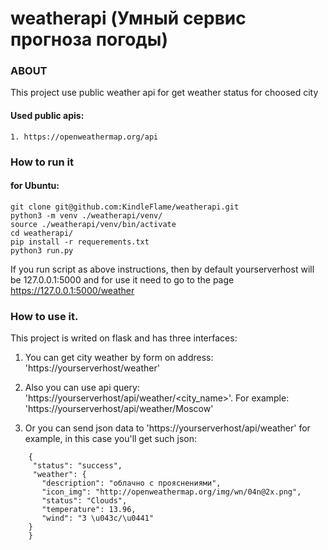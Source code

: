 # weatherapi (Умный сервис прогноза погоды)

### ABOUT
This project use public weather api for get weather status for choosed city

#### Used public apis:
    1. https://openweathermap.org/api

### How to run it
#### for Ubuntu:
    git clone git@github.com:KindleFlame/weatherapi.git
    python3 -m venv ./weatherapi/venv/ 
    source ./weatherapi/venv/bin/activate
    cd weatherapi/
    pip install -r requerements.txt
    python3 run.py

If you run script as above instructions, then by default yourserverhost will be 127.0.0.1:5000
and for use it need to go to the page https://127.0.0.1:5000/weather
### How to use it. 

This project is writed on flask and has three interfaces:

1. You can get city weather by form on address: 'https://yourserverhost/weather'

2. Also you can use api query: 'https://yourserverhost/api/weather/<city_name>'.
    For example: 'https://yourserverhost/api/weather/Moscow'
3. Or you can send json data to 'https://yourserverhost/api/weather'
 for example, in this case you'll get such json:
```     
    {
     "status": "success", 
     "weather": {
       "description": "облачно с прояснениями", 
       "icon_img": "http://openweathermap.org/img/wn/04n@2x.png", 
       "status": "Clouds", 
       "temperature": 13.96, 
       "wind": "3 \u043c/\u0441"
    }
    }
 ```
  


